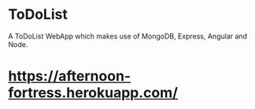 # ToDoList
A ToDoList WebApp which makes use of MongoDB, Express, Angular and Node. 

# https://afternoon-fortress.herokuapp.com/
